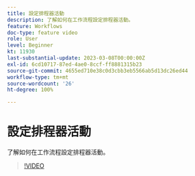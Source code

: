 ```yaml
---
title: 設定排程器活動
description: 了解如何在工作流程設定排程器活動。
feature: Workflows
doc-type: feature video
role: User
level: Beginner
kt: 11930
last-substantial-update: 2023-03-08T00:00:00Z
exl-id: 6cd10717-87ed-4ae0-8ccf-ff8881315b23
source-git-commit: 4655ed710e38c0d3cbb3eb5566ab5d13dc26ed44
workflow-type: tm+mt
source-wordcount: '26'
ht-degree: 100%

---
```


# 設定排程器活動

了解如何在工作流程設定排程器活動。

>[!VIDEO](https://video.tv.adobe.com/v/3416037?quality=12&learn=on)
